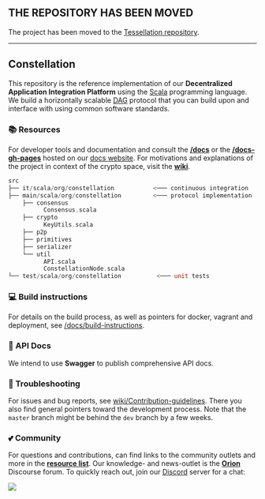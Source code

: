 
## THE REPOSITORY HAS BEEN MOVED

The project has been moved to the [Tessellation repository](https://github.com/Constellation-Labs/tessellation).

---------------------------

## Constellation
This repository is the reference implementation of our **Decentralized Application Integration Platform** using the 
[Scala](https://www.scala-lang.org/)
programming language. We build a horizontally scalable 
[DAG](https://en.wikipedia.org/wiki/Directed_acyclic_graph) 
protocol that you can build upon and interface with using common software standards.

### :books: Resources
For developer tools and documentation and consult the 
[**/docs**](https://github.com/Constellation-Labs/constellation/tree/dev/docs) 
or the
[**/docs-gh-pages**](https://github.com/Constellation-Labs/constellation/tree/dev/docs-gh-pages)
hosted on our
[docs website](https://constellation-labs.github.io/constellation/).
For motivations and explanations of the project in context of the crypto space, visit the
[**wiki**](https://github.com/Constellation-Labs/constellation/wiki).

```scala
src
├── it/scala/org/constellation           <─── continuous integration
├── main/scala/org/constellation         <─── protocol implementation
    ├── consensus
          Consensus.scala
    ├── crypto
          KeyUtils.scala
    ├── p2p
    ├── primitives
    ├── serializer
    └── util
          API.scala
          ConstellationNode.scala
└── test/scala/org/constellation          <─── unit tests
```

### :computer: Build instructions
For details on the build process, as well as pointers for docker, vagrant and deployment, see [/docs/build-instructions](https://github.com/Constellation-Labs/constellation/blob/dev/docs/build-instructions.md).

### :green_book: API Docs
We intend to use **Swagger** to publish comprehensive API docs.

### :rotating_light: Troubleshooting
For issues and bug reports, see [wiki/Contribution-guidelines](https://github.com/Constellation-Labs/constellation/wiki/Contribution-guidelines). 
There you also find general pointers toward the development process. Note that the `master` branch might be behind the `dev` branch by a few weeks.

### :two_hearts: Community
For questions and contributions, can find links to the community outlets and more in the 
[**resource list**](https://github.com/Constellation-Labs/awesome-constellation). 
Our knowledge- and news-outlet is the 
[**Orion**](https://orion.constellationlabs.io/) 
Discourse forum. To quickly reach out, join our 
[Discord](https://discordapp.com/invite/KMSmXbV) 
server for a chat:

  <a href="https://discordapp.com/invite/KMSmXbV">
	  <img src="https://img.shields.io/badge/chat-discord-brightgreen.svg"/>
  </a>
